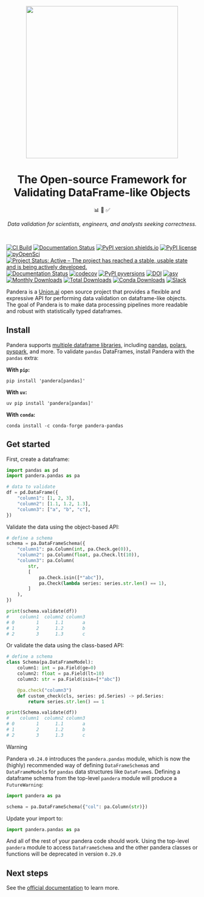 <br>
<div align="center"><a href="https://www.union.ai/pandera"><img src="docs/source/_static/pandera-banner.png" width="400"></a></div>

<h1 align="center">
  The Open-source Framework for Validating DataFrame-like Objects
</h1>

<p align="center">
  📊 🔎 ✅
</p>

<p align="center">
  <i>Data validation for scientists, engineers, and analysts seeking correctness.</i>
</p>

<br>


[![CI Build](https://img.shields.io/github/actions/workflow/status/unionai-oss/pandera/ci-tests.yml?branch=main&label=tests&style=for-the-badge)](https://github.com/unionai-oss/pandera/actions/workflows/ci-tests.yml?query=branch%3Amain)
[![Documentation Status](https://readthedocs.org/projects/pandera/badge/?version=stable&style=for-the-badge)](https://pandera.readthedocs.io/en/stable/?badge=stable)
[![PyPI version shields.io](https://img.shields.io/pypi/v/pandera.svg?style=for-the-badge)](https://pypi.org/project/pandera/)
[![PyPI license](https://img.shields.io/pypi/l/pandera.svg?style=for-the-badge)](https://pypi.python.org/pypi/)
[![pyOpenSci](https://go.union.ai/pandera-pyopensci-badge)](https://github.com/pyOpenSci/software-review/issues/12)
[![Project Status: Active – The project has reached a stable, usable state and is being actively developed.](https://img.shields.io/badge/repo%20status-Active-Green?style=for-the-badge)](https://www.repostatus.org/#active)
[![Documentation Status](https://readthedocs.org/projects/pandera/badge/?version=latest&style=for-the-badge)](https://pandera.readthedocs.io/en/latest/?badge=latest)
[![codecov](https://img.shields.io/codecov/c/github/unionai-oss/pandera?style=for-the-badge)](https://codecov.io/gh/unionai-oss/pandera)
[![PyPI pyversions](https://img.shields.io/pypi/pyversions/pandera.svg?style=for-the-badge)](https://pypi.python.org/pypi/pandera/)
[![DOI](https://img.shields.io/badge/DOI-10.5281/zenodo.3385265-blue?style=for-the-badge)](https://doi.org/10.5281/zenodo.3385265)
[![asv](http://img.shields.io/badge/benchmarked%20by-asv-green.svg?style=for-the-badge)](https://pandera-dev.github.io/pandera-asv-logs/)
[![Monthly Downloads](https://img.shields.io/pypi/dm/pandera?style=for-the-badge&color=blue)](https://pepy.tech/project/pandera)
[![Total Downloads](https://img.shields.io/pepy/dt/pandera?style=for-the-badge&color=blue)](https://pepy.tech/project/pandera)
[![Conda Downloads](https://img.shields.io/conda/dn/conda-forge/pandera?style=for-the-badge)](https://anaconda.org/conda-forge/pandera)
[![Slack](https://img.shields.io/badge/Slack-4A154B?logo=slack&logoColor=fff&style=for-the-badge)](https://flyte-org.slack.com/archives/C08FDTY2X3L)

Pandera is a [Union.ai](https://union.ai/blog-post/pandera-joins-union-ai) open
source project that provides a flexible and expressive API for performing data
validation on dataframe-like objects. The goal of Pandera is to make data
processing pipelines more readable and robust with statistically typed
dataframes.

## Install

Pandera supports [multiple dataframe libraries](https://pandera.readthedocs.io/en/stable/supported_libraries.html), including [pandas](http://pandas.pydata.org), [polars](https://docs.pola.rs/), [pyspark](https://spark.apache.org/docs/latest/api/python/index.html), and more. To validate `pandas` DataFrames, install Pandera with the `pandas` extra:

**With `pip`:**

```
pip install 'pandera[pandas]'
```

**With `uv`:**

```
uv pip install 'pandera[pandas]'
```

**With `conda`:**

```
conda install -c conda-forge pandera-pandas
```

## Get started

First, create a dataframe:

```python
import pandas as pd
import pandera.pandas as pa

# data to validate
df = pd.DataFrame({
    "column1": [1, 2, 3],
    "column2": [1.1, 1.2, 1.3],
    "column3": ["a", "b", "c"],
})
```

Validate the data using the object-based API:

```python
# define a schema
schema = pa.DataFrameSchema({
    "column1": pa.Column(int, pa.Check.ge(0)),
    "column2": pa.Column(float, pa.Check.lt(10)),
    "column3": pa.Column(
        str,
        [
            pa.Check.isin([*"abc"]),
            pa.Check(lambda series: series.str.len() == 1),
        ]
    ),
})

print(schema.validate(df))
#    column1  column2 column3
# 0        1      1.1       a
# 1        2      1.2       b
# 2        3      1.3       c
```

Or validate the data using the class-based API:

```python
# define a schema
class Schema(pa.DataFrameModel):
    column1: int = pa.Field(ge=0)
    column2: float = pa.Field(lt=10)
    column3: str = pa.Field(isin=[*"abc"])

    @pa.check("column3")
    def custom_check(cls, series: pd.Series) -> pd.Series:
        return series.str.len() == 1

print(Schema.validate(df))
#    column1  column2 column3
# 0        1      1.1       a
# 1        2      1.2       b
# 2        3      1.3       c
```


> [!WARNING]
> Pandera `v0.24.0` introduces the `pandera.pandas` module, which is now the
> (highly) recommended way of defining `DataFrameSchema`s and `DataFrameModel`s
> for `pandas` data structures like `DataFrame`s. Defining a dataframe schema from
> the top-level `pandera` module will produce a `FutureWarning`:
>
> ```python
> import pandera as pa
>
> schema = pa.DataFrameSchema({"col": pa.Column(str)})
> ```
>
> Update your import to:
>
> ```python
> import pandera.pandas as pa
> ```
>
> And all of the rest of your pandera code should work. Using the top-level
> `pandera` module to access `DataFrameSchema` and the other pandera classes
> or functions will be deprecated in version `0.29.0`


## Next steps

See the [official documentation](https://pandera.readthedocs.io) to learn more.
